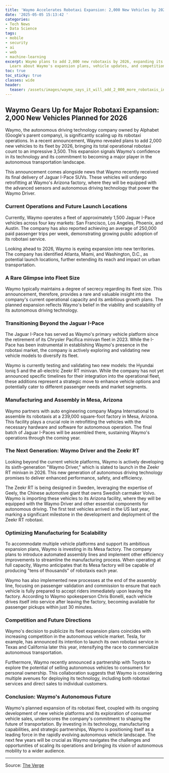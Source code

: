 ```yaml
---
title: 'Waymo Accelerates Robotaxi Expansion: 2,000 New Vehicles by 2026'
date: '2025-05-05 15:13:42 '
categories:
- Tech News
- Data Science
tags:
- mobile
- security
- ai
- web
- machine-learning
excerpt: Waymo plans to add 2,000 new robotaxis by 2026, expanding its fleet to 3,500.
  Learn about Waymo's expansion plans, vehicle updates, and competition.
toc: true
toc_sticky: true
classes: wide
header:
  teaser: /assets/images/waymo_says_it_will_add_2_000_more_robotaxis_in_202_20250505151341.webp
---
```


## Waymo Gears Up for Major Robotaxi Expansion: 2,000 New Vehicles Planned for 2026

Waymo, the autonomous driving technology company owned by Alphabet (Google's parent company), is significantly scaling up its robotaxi operations. In a recent announcement, Waymo revealed plans to add 2,000 new vehicles to its fleet by 2026, bringing its total operational robotaxi count to an impressive 3,500. This expansion signals Waymo's confidence in its technology and its commitment to becoming a major player in the autonomous transportation landscape.

This announcement comes alongside news that Waymo recently received its final delivery of Jaguar I-Pace SUVs. These vehicles will undergo retrofitting at Waymo's Arizona factory, where they will be equipped with the advanced sensors and autonomous driving technology that power the Waymo Driver.

### Current Operations and Future Launch Locations

Currently, Waymo operates a fleet of approximately 1,500 Jaguar I-Pace vehicles across four key markets: San Francisco, Los Angeles, Phoenix, and Austin. The company has also reported achieving an average of 250,000 paid passenger trips per week, demonstrating growing public adoption of its robotaxi service.

Looking ahead to 2026, Waymo is eyeing expansion into new territories. The company has identified Atlanta, Miami, and Washington, D.C., as potential launch locations, further extending its reach and impact on urban transportation.

### A Rare Glimpse into Fleet Size

Waymo typically maintains a degree of secrecy regarding its fleet size. This announcement, therefore, provides a rare and valuable insight into the company's current operational capacity and its ambitious growth plans. The planned expansion reflects Waymo's belief in the viability and scalability of its autonomous driving technology.

### Transitioning Beyond the Jaguar I-Pace

The Jaguar I-Pace has served as Waymo's primary vehicle platform since the retirement of its Chrysler Pacifica minivan fleet in 2023. While the I-Pace has been instrumental in establishing Waymo's presence in the robotaxi market, the company is actively exploring and validating new vehicle models to diversify its fleet.

Waymo is currently testing and validating two new models: the Hyundai Ioniq 5 and the all-electric Zeekr RT minivan. While the company has not yet announced specific timelines for their integration into the operational fleet, these additions represent a strategic move to enhance vehicle options and potentially cater to different passenger needs and market segments.

### Manufacturing and Assembly in Mesa, Arizona

Waymo partners with auto engineering company Magna International to assemble its robotaxis at a 239,000 square-foot factory in Mesa, Arizona. This facility plays a crucial role in retrofitting the vehicles with the necessary hardware and software for autonomous operation. The final batch of Jaguar I-Paces will be assembled there, sustaining Waymo's operations through the coming year.

### The Next Generation: Waymo Driver and the Zeekr RT

Looking beyond the current vehicle platforms, Waymo is actively developing its sixth-generation "Waymo Driver," which is slated to launch in the Zeekr RT minivan in 2026. This new generation of autonomous driving technology promises to deliver enhanced performance, safety, and efficiency.

The Zeekr RT is being designed in Sweden, leveraging the expertise of Geely, the Chinese automotive giant that owns Swedish carmaker Volvo. Waymo is importing these vehicles to its Arizona facility, where they will be equipped with the Waymo Driver and other essential components for autonomous driving. The first test vehicles arrived in the US last year, marking a significant milestone in the development and deployment of the Zeekr RT robotaxi.

### Optimizing Manufacturing for Scalability

To accommodate multiple vehicle platforms and support its ambitious expansion plans, Waymo is investing in its Mesa factory. The company plans to introduce automated assembly lines and implement other efficiency improvements to streamline the manufacturing process. When operating at full capacity, Waymo anticipates that its Mesa factory will be capable of producing "tens of thousands" of robotaxis each year.

Waymo has also implemented new processes at the end of the assembly line, focusing on passenger validation and commission to ensure that each vehicle is fully prepared to accept riders immediately upon leaving the factory. According to Waymo spokesperson Chris Bonelli, each vehicle drives itself into service after leaving the factory, becoming available for passenger pickups within just 30 minutes.

### Competition and Future Directions

Waymo's decision to publicize its fleet expansion plans coincides with increasing competition in the autonomous vehicle market. Tesla, for example, has announced its intention to launch its own robotaxi service in Texas and California later this year, intensifying the race to commercialize autonomous transportation.

Furthermore, Waymo recently announced a partnership with Toyota to explore the potential of selling autonomous vehicles to consumers for personal ownership. This collaboration suggests that Waymo is considering multiple avenues for deploying its technology, including both robotaxi services and direct sales to individual customers.

### Conclusion: Waymo's Autonomous Future

Waymo's planned expansion of its robotaxi fleet, coupled with its ongoing development of new vehicle platforms and its exploration of consumer vehicle sales, underscores the company's commitment to shaping the future of transportation. By investing in its technology, manufacturing capabilities, and strategic partnerships, Waymo is positioning itself as a leading force in the rapidly evolving autonomous vehicle landscape. The next few years will be crucial as Waymo navigates the challenges and opportunities of scaling its operations and bringing its vision of autonomous mobility to a wider audience.


---

Source: [The Verge](https://www.theverge.com/news/661025/waymo-fleet-size-factory-arizona-jaguar-robotaxi-zeekr)